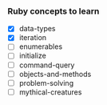 ### Ruby concepts to learn

- [X] data-types
- [X] iteration
- [ ] enumerables
- [ ] initialize
- [ ] command-query
- [ ] objects-and-methods
- [ ] problem-solving
- [ ] mythical-creatures
